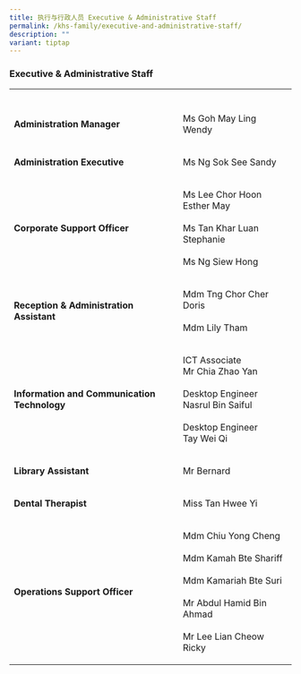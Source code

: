 ```yaml
---
title: 执行与行政人员 Executive & Administrative Staff
permalink: /khs-family/executive-and-administrative-staff/
description: ""
variant: tiptap
---
```

<h3>Executive &amp; Administrative Staff</h3>
<table>
<tbody>
<tr>
<th rowspan="1" colspan="1">
<p></p>
</th>
<th rowspan="1" colspan="1">
<p></p>
</th>
</tr>
<tr>
<td rowspan="1" colspan="1">
<p><strong>Administration Manager</strong>
</p>
</td>
<td rowspan="1" colspan="1">
<p>Ms Goh May Ling Wendy</p>
</td>
</tr>
<tr>
<td rowspan="1" colspan="1">
<p><strong>Administration Executive</strong>
</p>
</td>
<td rowspan="1" colspan="1">
<p>Ms Ng Sok See Sandy</p>
</td>
</tr>
<tr>
<td rowspan="1" colspan="1">
<p><strong>Corporate Support Officer</strong>
</p>
</td>
<td rowspan="1" colspan="1">
<p>Ms Lee Chor Hoon Esther May
<br>
<br>Ms Tan Khar Luan Stephanie
<br>
<br>Ms Ng Siew Hong</p>
</td>
</tr>
<tr>
<td rowspan="1" colspan="1">
<p><strong>Reception &amp; Administration Assistant</strong>
</p>
</td>
<td rowspan="1" colspan="1">
<p>Mdm Tng Chor Cher Doris
<br>
<br>Mdm Lily Tham</p>
</td>
</tr>
<tr>
<td rowspan="1" colspan="1">
<p><strong>Information and Communication Technology</strong>
</p>
</td>
<td rowspan="1" colspan="1">
<p>ICT Associate
<br>Mr Chia Zhao Yan
<br>
<br>Desktop Engineer
<br>Nasrul Bin Saiful
<br>
<br>Desktop Engineer
<br>Tay Wei Qi</p>
</td>
</tr>
<tr>
<td rowspan="1" colspan="1">
<p><strong>Library Assistant</strong>
</p>
</td>
<td rowspan="1" colspan="1">
<p>Mr Bernard</p>
</td>
</tr>
<tr>
<td rowspan="1" colspan="1">
<p><strong>Dental Therapist</strong>
</p>
</td>
<td rowspan="1" colspan="1">
<p>Miss Tan Hwee Yi</p>
</td>
</tr>
<tr>
<td rowspan="1" colspan="1">
<p><strong>Operations Support Officer</strong>
</p>
</td>
<td rowspan="1" colspan="1">
<p>Mdm Chiu Yong Cheng
<br>
<br>Mdm Kamah Bte Shariff
<br>
<br>Mdm Kamariah Bte Suri
<br>
<br>Mr Abdul Hamid Bin Ahmad
<br>
<br>Mr Lee Lian Cheow Ricky</p>
</td>
</tr>
</tbody>
</table>
<p></p>